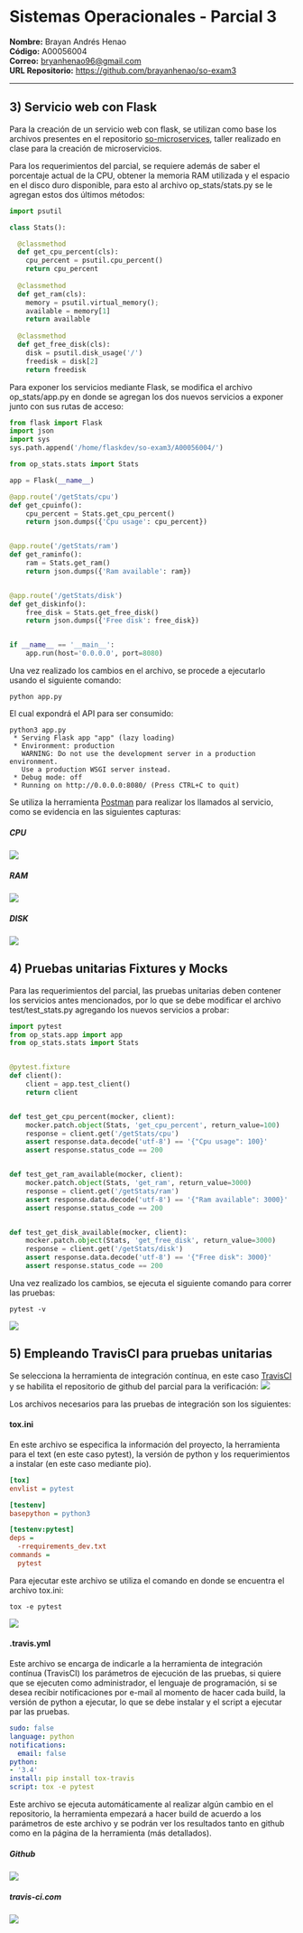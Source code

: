 # Sistemas Operacionales - Parcial 3
**Nombre:** Brayan Andrés Henao  
**Código:** A00056004  
**Correo:** bryanhenao96@gmail.com  
**URL Repositorio:** https://github.com/brayanhenao/so-exam3
___

## 3) Servicio web con Flask

Para la creación de un servicio web con flask, se utilizan como base los archivos presentes en el repositorio 
[so-microservices](https://github.com/ICESI-Training/so-microservice), taller realizado en clase para la creación de 
microservicios.

Para los requerimientos del parcial, se requiere además de saber el porcentaje actual de la CPU, obtener la memoria RAM 
utilizada y el espacio en el disco duro disponible, para esto al archivo op_stats/stats.py se le agregan estos dos 
últimos métodos:

```python
import psutil

class Stats():

  @classmethod
  def get_cpu_percent(cls):
    cpu_percent = psutil.cpu_percent()
    return cpu_percent
	
  @classmethod
  def get_ram(cls):
    memory = psutil.virtual_memory();
    available = memory[1]
    return available
  
  @classmethod
  def get_free_disk(cls):
    disk = psutil.disk_usage('/')
    freedisk = disk[2]
    return freedisk
```

Para exponer los servicios mediante Flask, se modifica el archivo op_stats/app.py en donde se agregan los dos nuevos 
servicios a exponer junto con sus rutas de acceso:
```python
from flask import Flask
import json
import sys
sys.path.append('/home/flaskdev/so-exam3/A00056004/')

from op_stats.stats import Stats

app = Flask(__name__)

@app.route('/getStats/cpu')
def get_cpuinfo():
    cpu_percent = Stats.get_cpu_percent()
    return json.dumps({'Cpu usage': cpu_percent})


@app.route('/getStats/ram')
def get_raminfo():
    ram = Stats.get_ram()
    return json.dumps({'Ram available': ram})


@app.route('/getStats/disk')
def get_diskinfo():
    free_disk = Stats.get_free_disk()
    return json.dumps({'Free disk': free_disk})


if __name__ == '__main__':
    app.run(host='0.0.0.0', port=8080)
```
Una vez realizado los cambios en el archivo, se procede a ejecutarlo usando el siguiente comando:
```console
python app.py
```
El cual expondrá el API para ser consumido:
```console
python3 app.py
 * Serving Flask app "app" (lazy loading)
 * Environment: production
   WARNING: Do not use the development server in a production environment.
   Use a production WSGI server instead.
 * Debug mode: off
 * Running on http://0.0.0.0:8080/ (Press CTRL+C to quit)
```

Se utiliza la herramienta [Postman](https://www.getpostman.com/apps) para realizar los llamados al servicio, como se 
evidencia en las siguientes capturas:

##### CPU
![](images/cpu_postman.png)

##### RAM
![](images/ram_postman.png)

##### DISK
![](images/disk_postman.png)

## 4) Pruebas unitarias Fixtures y Mocks
Para las requerimientos del parcial, las pruebas unitarias deben contener los servicios antes mencionados, por lo que 
se debe modificar el archivo test/test_stats.py agregando los nuevos servicios a probar:
```python
import pytest
from op_stats.app import app
from op_stats.stats import Stats


@pytest.fixture
def client():
    client = app.test_client()
    return client


def test_get_cpu_percent(mocker, client):
    mocker.patch.object(Stats, 'get_cpu_percent', return_value=100)
    response = client.get('/getStats/cpu')
    assert response.data.decode('utf-8') == '{"Cpu usage": 100}'
    assert response.status_code == 200


def test_get_ram_available(mocker, client):
    mocker.patch.object(Stats, 'get_ram', return_value=3000)
    response = client.get('/getStats/ram')
    assert response.data.decode('utf-8') == '{"Ram available": 3000}'
    assert response.status_code == 200


def test_get_disk_available(mocker, client):
    mocker.patch.object(Stats, 'get_free_disk', return_value=3000)
    response = client.get('/getStats/disk')
    assert response.data.decode('utf-8') == '{"Free disk": 3000}'
    assert response.status_code == 200
```

Una vez realizado los cambios, se ejecuta el siguiente comando para correr las pruebas:
```console
pytest -v
```
![](images/pruebas.png)

## 5) Empleando TravisCI para pruebas unitarias
Se selecciona la herramienta de integración contínua, en este caso [TravisCI](https://travis-ci.com/) y se habilita el 
repositorio de github del parcial para la verificación:
![](images/travis_connect.png)

Los archivos necesarios para las pruebas de integración son los siguientes:

#### tox.ini
En este archivo se especifica la información del proyecto, la herramienta para el text (en este caso pytest), la versión
 de python y los requerimientos a instalar (en este caso mediante pio).
```ini
[tox]
envlist = pytest 

[testenv]
basepython = python3

[testenv:pytest]
deps =
  -rrequirements_dev.txt
commands =
  pytest
```

Para ejecutar este archivo se utiliza el comando en donde se encuentra el archivo tox.ini:
```console
tox -e pytest
```
![](images/tox.png)

#### .travis.yml
Este archivo se encarga de indicarle a la herramienta de integración contínua (TravisCI) los parámetros de ejecución
de las pruebas, si quiere que se ejecuten como administrador, el lenguaje de programación, si se desea recibir 
notificaciones por e-mail al momento de hacer cada build, la versión de python a ejecutar, lo que se debe instalar y 
el script a ejecutar par las pruebas.                                  
```yaml
sudo: false
language: python
notifications:
  email: false
python:
- '3.4'
install: pip install tox-travis
script: tox -e pytest
```

Este archivo se ejecuta automáticamente al realizar algún cambio en el repositorio, la herramienta empezará a hacer 
build de acuerdo a los parámetros de este archivo y se podrán ver los resultados tanto en github como en la página de
la herramienta (más detallados).

##### Github
![](images/travis_result1.png)

##### travis-ci.com
![](images/travis_result2.png)